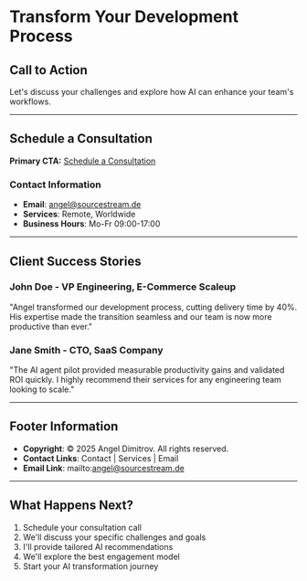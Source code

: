 # Transform Your Development Process

## Call to Action
Let's discuss your challenges and explore how AI can enhance your team's workflows.

---

## Schedule a Consultation
**Primary CTA:** [Schedule a Consultation](https://calendly.com/angel-sourcestream/30min)

### Contact Information
- **Email**: angel@sourcestream.de
- **Services**: Remote, Worldwide
- **Business Hours**: Mo-Fr 09:00-17:00

---

## Client Success Stories

### John Doe - VP Engineering, E-Commerce Scaleup
"Angel transformed our development process, cutting delivery time by 40%. His expertise made the transition seamless and our team is now more productive than ever."

### Jane Smith - CTO, SaaS Company  
"The AI agent pilot provided measurable productivity gains and validated ROI quickly. I highly recommend their services for any engineering team looking to scale."

---

## Footer Information
- **Copyright**: © 2025 Angel Dimitrov. All rights reserved.
- **Contact Links**: Contact | Services | Email
- **Email Link**: mailto:angel@sourcestream.de

---

## What Happens Next?
1. Schedule your consultation call
2. We'll discuss your specific challenges and goals  
3. I'll provide tailored AI recommendations
4. We'll explore the best engagement model
5. Start your AI transformation journey